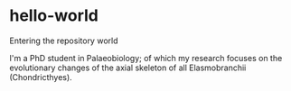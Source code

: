 # hello-world
Entering the repository world

I'm a PhD student in Palaeobiology; of which my research focuses on the evolutionary changes of the axial skeleton of all Elasmobranchii (Chondricthyes). 
